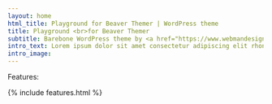 ```yaml
---
layout: home
html_title: Playground for Beaver Themer | WordPress theme
title: Playground <br>for Beaver Themer
subtitle: Barebone WordPress theme by <a href="https://www.webmandesign.eu">WebMan Design</a>
intro_text: Lorem ipsum dolor sit amet consectetur adipiscing elit rhoncus erat fringilla integer montes accumsan, scelerisque eros porta netus tellus luctus enim tortor sodales nulla feugiat.
intro_image:
---
```


Features:

{% include features.html %}
